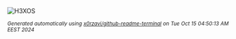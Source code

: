<div align="justify">
<picture>
    <source media="(prefers-color-scheme: dark)" srcset="https://i.ibb.co/pKVXvj6/output-gif.gif">
    <source media="(prefers-color-scheme: light)" srcset="https://i.ibb.co/pKVXvj6/output-gif.gif">
    <img alt="H3XOS" src="https://i.ibb.co/pKVXvj6/output-gif.gif">
</picture>

<sub><i>Generated automatically using [x0rzavi/github-readme-terminal](https://github.com/x0rzavi/github-readme-terminal) on Tue Oct 15 04:50:13 AM EEST 2024</i></sub>
</div>
